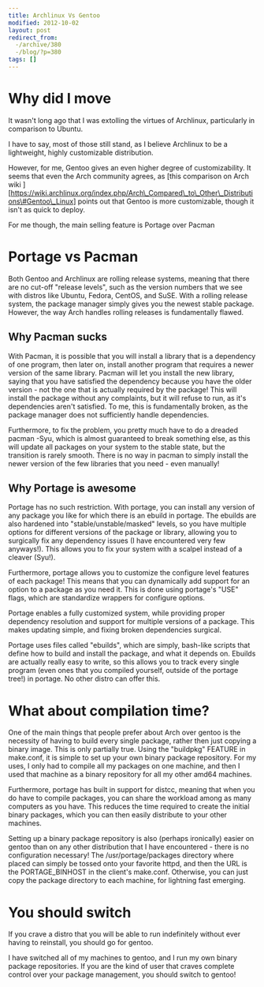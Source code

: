 ```yaml
---
title: Archlinux Vs Gentoo
modified: 2012-10-02
layout: post
redirect_from:
  -/archive/380
  -/blog/?p=380
tags: []
---
```



Why did I move
==============

It wasn't long ago that I was extolling the virtues of Archlinux, particularly in comparison to Ubuntu.

I have to say, most of those still stand, as I believe Archlinux to be a lightweight, highly customizable distribution.

However, for me, Gentoo gives an even higher degree of customizability. It seems that even the Arch community agrees, as [this comparison on Arch wiki ][https://wiki.archlinux.org/index.php/Arch\_Compared\_to\_Other\_Distributions\#Gentoo\_Linux] points out that Gentoo is more customizable, though it isn't as quick to deploy.

For me though, the main selling feature is Portage over Pacman

Portage vs Pacman
=================

Both Gentoo and Archlinux are rolling release systems, meaning that there are no cut-off "release levels", such as the version numbers that we see with distros like Ubuntu, Fedora, CentOS, and SuSE. With a rolling release system, the package manager simply gives you the newest stable package. However, the way Arch handles rolling releases is fundamentally flawed.

Why Pacman sucks
----------------

With Pacman, it is possible that you will install a library that is a dependency of one program, then later on, install another program that requires a newer version of the same library. Pacman will let you install the new library, saying that you have satisfied the dependency because you have the older version - not the one that is actually required by the package! This will install the package without any complaints, but it will refuse to run, as it's dependencies aren't satisfied. To me, this is fundamentally broken, as the package manager does not sufficiently handle dependencies.

Furthermore, to fix the problem, you pretty much have to do a dreaded pacman -Syu, which is almost guaranteed to break something else, as this will update all packages on your system to the stable state, but the transition is rarely smooth. There is no way in pacman to simply install the newer version of the few libraries that you need - even manually!

Why Portage is awesome
----------------------

Portage has no such restriction. With portage, you can install any version of any package you like for which there is an ebuild in portage. The ebuilds are also hardened into "stable/unstable/masked" levels, so you have multiple options for different versions of the package or library, allowing you to surgically fix any dependency issues (I have encountered very few anyways!). This allows you to fix your system with a scalpel instead of a cleaver (Syu!).

Furthermore, portage allows you to customize the configure level features of each package! This means that you can dynamically add support for an option to a package as you need it. This is done using portage's "USE" flags, which are standardize wrappers for configure options.

Portage enables a fully customized system, while providing proper dependency resolution and support for multiple versions of a package. This makes updating simple, and fixing broken dependencies surgical.

Portage uses files called "ebuilds", which are simply, bash-like scripts that define how to build and install the package, and what it depends on. Ebuilds are actually really easy to write, so this allows you to track every single program (even ones that you compiled yourself, outside of the portage tree!) in portage. No other distro can offer this.

What about compilation time?
============================

One of the main things that people prefer about Arch over gentoo is the necessity of having to build every single package, rather then just copying a binary image. This is only partially true. Using the "buildpkg" FEATURE in make.conf, it is simple to set up your own binary package repository. For my uses, I only had to compile all my packages on one machine, and then I used that machine as a binary repository for all my other amd64 machines.

Furthermore, portage has built in support for distcc, meaning that when you do have to compile packages, you can share the workload among as many computers as you have. This reduces the time required to create the initial binary packages, which you can then easily distribute to your other machines.

Setting up a binary package repository is also (perhaps ironically) easier on gentoo than on any other distribution that I have encountered - there is no configuration necessary! The /usr/portage/packages directory where placed can simply be tossed onto your favorite httpd, and then the URL is the PORTAGE\_BINHOST in the client's make.conf. Otherwise, you can just copy the package directory to each machine, for lightning fast emerging.

You should switch
=================

If you crave a distro that you will be able to run indefinitely without ever having to reinstall, you should go for gentoo.

I have switched all of my machines to gentoo, and I run my own binary package repositories. If you are the kind of user that craves complete control over your package management, you should switch to gentoo!
